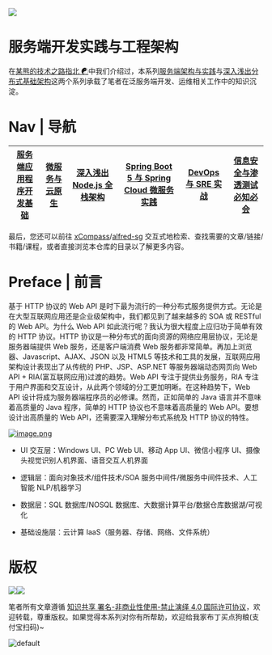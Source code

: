 ![](https://i.postimg.cc/4xhqKLQj/image.png)

# 服务端开发实践与工程架构

在[某熊的技术之路指北 ☯](https://github.com/wx-chevalier/Developer-Zero-To-Mastery)中我们介绍过，本系列[服务端架构与实践](https://github.com/wx-chevalier/Backend-Series)与[深入浅出分布式基础架构](https://github.com/wx-chevalier/Distributed-Infrastructure-Series)这两个系列承载了笔者在泛服务端开发、运维相关工作中的知识沉淀。

# Nav | 导航

| [服务端应用程序开发基础](./服务端基础) | [微服务与云原生](./微服务与云原生) | [深入浅出 Node.js 全栈架构](./Node) | [Spring Boot 5 与 Spring Cloud 微服务实践](./Spring) | [DevOps 与 SRE 实战](./DevOps) | [信息安全与渗透测试必知必会](./信息安全与渗透测试) |
| -------------------------------------- | ---------------------------------- | ----------------------------------- | ---------------------------------------------------- | ------------------------------ | -------------------------------------------------- |


最后，您还可以前往 [xCompass](https://wx-chevalier.github.io/home/#/search)/[alfred-sg](https://github.com/wx-chevalier/Soogle/tree/master/alfred-sg) 交互式地检索、查找需要的文章/链接/书籍/课程，或者直接浏览本仓库的目录以了解更多内容。

# Preface | 前言

基于 HTTP 协议的 Web API 是时下最为流行的一种分布式服务提供方式。无论是在大型互联网应用还是企业级架构中，我们都见到了越来越多的 SOA 或 RESTful 的 Web API。为什么 Web API 如此流行呢？我认为很大程度上应归功于简单有效的 HTTP 协议。HTTP 协议是一种分布式的面向资源的网络应用层协议，无论是服务器端提供 Web 服务，还是客户端消费 Web 服务都非常简单。再加上浏览器、Javascript、AJAX、JSON 以及 HTML5 等技术和工具的发展，互联网应用架构设计表现出了从传统的 PHP、JSP、ASP.NET 等服务器端动态网页向 Web API + RIA(富互联网应用)过渡的趋势。Web API 专注于提供业务服务，RIA 专注于用户界面和交互设计，从此两个领域的分工更加明晰。在这种趋势下，Web API 设计将成为服务器端程序员的必修课。然而，正如简单的 Java 语言并不意味着高质量的 Java 程序，简单的 HTTP 协议也不意味着高质量的 Web API。要想设计出高质量的 Web API，还需要深入理解分布式系统及 HTTP 协议的特性。

[![image.png](https://i.postimg.cc/Y2vPQ05k/image.png)](https://postimg.cc/G91zCL3S)

- UI 交互层：Windows UI、PC Web UI、移动 App UI、微信小程序 UI、摄像头视觉识别人机界面、语音交互人机界面

- 逻辑层：面向对象技术/组件技术/SOA 服务中间件/微服务中间件技术、人工智能 NLP/机器学习

- 数据层：SQL 数据库/NOSQL 数据库、大数据计算平台/数据仓库数据湖/可视化

- 基础设施层：云计算 IaaS（服务器、存储、网络、文件系统）

# 版权

<img src="https://img.shields.io/badge/License-CC%20BY--NC--SA%204.0-lightgrey.svg"/><img src="https://parg.co/bDm" />

笔者所有文章遵循 [知识共享 署名-非商业性使用-禁止演绎 4.0 国际许可协议](https://creativecommons.org/licenses/by-nc-nd/4.0/deed.zh)，欢迎转载，尊重版权。如果觉得本系列对你有所帮助，欢迎给我家布丁买点狗粮(支付宝扫码)~

![default](https://i.postimg.cc/y1QXgJ6f/image.png)
